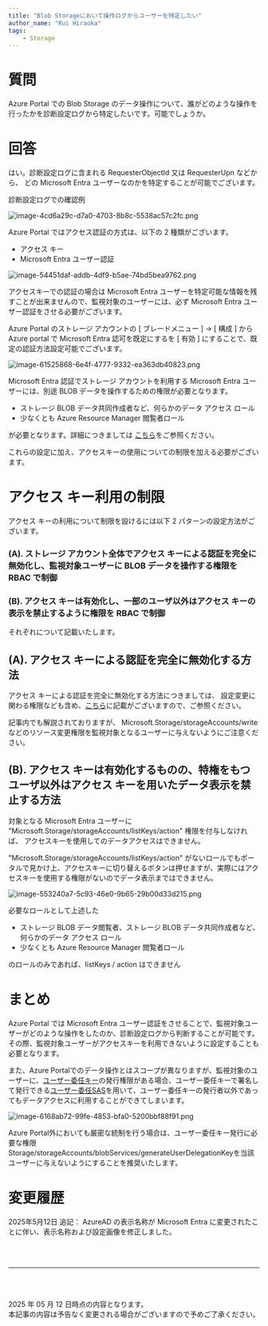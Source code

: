 ```yaml
---
title: "Blob Storageにおいて操作ログからユーザーを特定したい"
author_name: "Rui Hiraoka"
tags:
    - Storage
---
```


# 質問
Azure Portal での Blob Storage のデータ操作について、誰がどのような操作を行ったかを診断設定ログから特定したいです。可能でしょうか。

# 回答
はい。診断設定ログに含まれる RequesterObjectId 又は RequesterUpn などから、
どの Microsoft Entra ユーザーなのかを特定することが可能でございます。

診断設定ログでの確認例  

![image-4cd6a29c-d7a0-4703-8b8c-5538ac57c2fc.png]({{site.baseurl}}/media/2023/02/image-4cd6a29c-d7a0-4703-8b8c-5538ac57c2fc.png)

Azure Portal ではアクセス認証の方式は、以下の 2 種類がございます。

* アクセス キー
* Microsoft Entra ユーザー認証

![image-54451daf-addb-4df9-b5ae-74bd5bea9762.png]({{site.baseurl}}/media/2023/02/image-54451daf-addb-4df9-b5ae-74bd5bea9762.png)

アクセスキーでの認証の場合は Microsoft Entra ユーザーを特定可能な情報を残すことが出来ませんので、監視対象のユーザーには、必ず Microsoft Entra ユーザー認証をさせる必要がございます。




Azure Portal のストレージ アカウントの [ ブレードメニュー ] -> [ 構成 ] から
Azure portal で Microsoft Entra 認可を既定にするを [ 有効 ] にすることで、既定の認証方法設定可能でございます。

![image-61525868-6e4f-4777-9332-ea363db40823.png]({{site.baseurl}}/media/2023/02/image-61525868-6e4f-4777-9332-ea363db40823.png)


Microsoft Entra 認証でストレージ アカウントを利用する Microsoft Entra ユーザーには、別途 BLOB データを操作するための権限が必要となります。
- ストレージ BLOB データ共同作成者など、何らかのデータ アクセス ロール
- 少なくとも Azure Resource Manager 閲覧者ロール

が必要となります。詳細につきましては
[こちら](https://azure.github.io/jpazpaas/2021/01/29/storage-permission-mismatch.html)をご参照ください。

これらの設定に加え、アクセスキーの使用についての制限を加える必要がございます。


# アクセス キー利用の制限

アクセス キーの利用について制限を設けるには以下 2 パターンの設定方法がございます。

### (A). ストレージ アカウント全体でアクセス キーによる認証を完全に無効化し、監視対象ユーザーに BLOB データを操作する権限を RBAC で制御

### (B). アクセス キーは有効化し、一部のユーザ以外はアクセス キーの表示を禁止するように権限を RBAC で制御




それぞれについて記載いたします。



## (A). アクセス キーによる認証を完全に無効化する方法



アクセス キーによる認証を完全に無効化する方法につきましては、
設定変更に関わる権限なども含め、[こちら](https://learn.microsoft.com/ja-jp/azure/storage/common/shared-key-authorization-prevent)に記載がございますので、ご参照ください。

記事内でも解説されておりますが、
Microsoft.Storage/storageAccounts/write などのリソース変更権限を監視対象となるユーザーに与えないようにご注意ください。

## (B). アクセス キーは有効化するものの、特権をもつユーザ以外はアクセス キーを用いたデータ表示を禁止する方法
対象となる Microsoft Entra ユーザーに "Microsoft.Storage/storageAccounts/listKeys/action" 権限を付与しなければ、
アクセスキーを使用してのデータアクセスはできません。

"Microsoft.Storage/storageAccounts/listKeys/action" がないロールでもポータルで見かけ上、アクセスキーに切り替えるボタンは押せますが、実際にはアクセスキーを使用する権限がないのでデータ表示まではできません。  

![image-553240a7-5c93-46e0-9b65-29b00d33d215.png]({{site.baseurl}}/media/2023/02/image-553240a7-5c93-46e0-9b65-29b00d33d215.png)

  
必要なロールとして上述した

- ストレージ BLOB データ閲覧者、ストレージ BLOB データ共同作成者など、何らかのデータ アクセス ロール
- 少なくとも Azure Resource Manager 閲覧者ロール

のロールのみであれば、listKeys / action はできません

# まとめ
Azure Portal では Microsoft Entra ユーザー認証をさせることで、監視対象ユーザーがどのような操作をしたのか、診断設定ログから判断することが可能です。その際、監視対象ユーザーがアクセスキーを利用できないように設定することも必要となります。

また、Azure Portalでのデータ操作とはスコープが異なりますが、監視対象のユーザーに、[ユーザー委任キー](https://learn.microsoft.com/ja-jp/rest/api/storageservices/get-user-delegation-key)の発行権限がある場合、ユーザー委任キーで署名して発行できる[ユーザー委任SAS](https://learn.microsoft.com/ja-jp/rest/api/storageservices/create-user-delegation-sas)を用いて、ユーザー委任キーの発行者以外であってもデータアクセスに利用することができてしまいます。

![image-6168ab72-99fe-4853-bfa0-5200bbf88f91.png]({{site.baseurl}}/media/2023/02/image-6168ab72-99fe-4853-bfa0-5200bbf88f91.png)

Azure Portal外においても厳密な統制を行う場合は、ユーザー委任キー発行に必要な権限Storage/storageAccounts/blobServices/generateUserDelegationKeyを当該ユーザーに与えないようにすることを推奨いたします。

# 変更履歴

2025年5月12日 追記： AzureAD の表示名称が Microsoft Entra に変更されたことに伴い、表示名称および設定画像を修正しました。

<br>
<br>

---

<br>
<br>

2025 年 05 月 12 日時点の内容となります。<br>
本記事の内容は予告なく変更される場合がございますので予めご了承ください。

<br>
<br>


